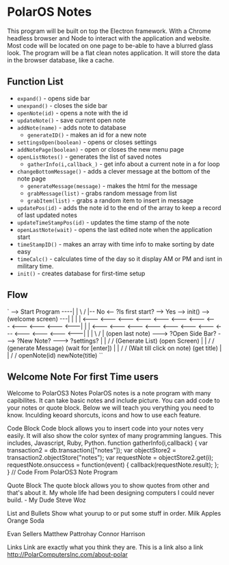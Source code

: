 # PolarOS Notes
This program will be built on top the Electron framework. With a Chrome headless browser and Node to interact with the application and website. Most code will be located on one page to be-able to have a blurred glass look. The program will be a flat clean notes application. It will store the data in the browser database, like a cache.

## Function List
 - `expand()` - opens side bar
 - `unexpand()` - closes the side bar
 - `openNote(id)` - opens a note with the id
 - `updateNote()` - save current open note
 - `addNote(name)` - adds note to database
    - `generateID()` - makes an id for a new note
 - `settingsOpen(boolean)` - opens or closes settings
 - `addNotePage(boolean)` - open or closes the new menu page
 - `openListNotes()` - generates the list of saved notes
    - `gatherInfo(i,callback_)` - get info about a current note in a for loop
 - `changeBottomMessage()` - adds a clever message at the bottom of the note page
      - `generateMessage(message)` - makes the html for the message
      - `grabMessage(list)` - grabs random message from list
      - `grabItem(list)` - grabs a random item to insert in message
 - `updatePos(id)` - adds the note id to the end of the array to keep a record of last updated notes
 - `updateTimeStampPos(id)` - updates the time stamp of the note
 - `openLastNote(wait)` - opens the last edited note when the application start
 - `timeStampID()` - makes an array with time info to make sorting by date easy
 - `timeCalc()` - calculates time of the day so it display AM or PM and isnt in military time.
 - `init()` - creates database for first-time setup

## Flow
`
--> Start Program ----|
                      |
                     \ /
  |--  No <-- ?Is first start? --> Yes --> init() --> (welcome screen) ---|
  |                                                                       |
  |  <---  <---  <---  <---  <---  <---  <---  <--- <---  <---  <---  <---|
  |
  |  <---  <---  <---  <---  <---  <---  <---  <--- <---  <---  <---  <---|
  |                                                                       |
 \ /                                                                      |
(open last note) --->  ?Open Side Bar?  --->  ?New Note?  --->   ?settings?
                              |                   |
                              \/                  \/
                        (Generate List)       (open Screen)
                              |                   |
                              \/                  \/
                      (generate Message)    (wait for [enter])
                              |                    |
                              \/                   \/
                    (Wait till click on note)  (get title)
                              |                   |
                              \/                  \/
                         openNote(id)         newNote(title)
``



## Welcome Note For first Time users
Welcome to PolarOS3 Notes
PolarOS notes is a note program with many capibilites. It can take basic notes and include picture. You can add code to your notes or quote block. Below we will teach you verything you need to know. Inculding keoard shorcuts, icons and how to use each feature.

Code Block
Code block allows you to insert code
into your notes very easily. It will also
show the color syntex of many
programming langues. This includes,
Javascript, Ruby, Python.
function gatherInfo(i,callback) {
  var transaction2 = db.transaction(["notes"]);
  var objectStore2 = transaction2.objectStore("notes");
  var requestNote = objectStore2.get(i);
    requestNote.onsuccess = function(event) {
      callback(requestNote.result);
    };
}
// Code From PolarOS3 Note Program

Quote Block
The quote block allows you to show
quotes from other and that's about it.
My whole life had been designing computers I could never build.
																	-	My Dude Steve Woz

List and Bullets
Show what yourup to or put some
stuff in order.
Milk
Apples
Orange Soda

Evan Sellers
Matthew Pattrohay
Connor Harrison

Links
Link are exactly what you think
they are.
This is a link
also a link
http://PolarComputersInc.com/about-polar
